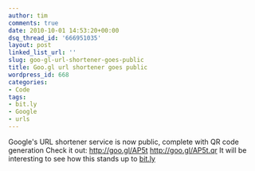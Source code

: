 ```yaml
---
author: tim
comments: true
date: 2010-10-01 14:53:20+00:00
dsq_thread_id: '666951035'
layout: post
linked_list_url: ''
slug: goo-gl-url-shortener-goes-public
title: Goo.gl url shortener goes public
wordpress_id: 668
categories:
- Code
tags:
- bit.ly
- Google
- urls
---
```


Google's URL shortener service is now public, complete with QR code generation
Check it out: <http://goo.gl/AP5t> <http://goo.gl/AP5t.qr> It will be
interesting to see how this stands up to [bit.ly](http://bit.ly)

